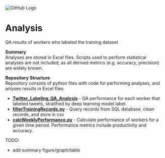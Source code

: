 ![GitHub Logo](/Images/Matching.jpg )

# Analysis
QA results of workers who labeled the training dataset

**Summary** <br>
Analyses are stored in Excel files. Scripts used to perform statistical analyses are not included, as all derived metrics (e.g. accuracy, precision) are widely known.

**Repository Structure** <br>
Repository consists of python files with code for performing analyses, and anlyses results in Excel files.

- **[Twitter_Labeling_QA_Analysis](https://github.com/larkinandy/ChildrensHealthSocialMediaASP3IRE/blob/main/deep_learning/create_training_dataset/analysis/Twitter_Labeling_QA_Analysis.xlsx)** - QA performance for each worker that labeled tweets, stratified by deep learning model label.<br>
- **[filterTrainingRecords.py](https://github.com/larkinandy/ChildrensHealthSocialMediaASP3IRE/blob/main/deep_learning/create_training_dataset/analysis/filterTrainingRecords.py)** - Query records from SQL database, clean records, and store in csv
- **[calcWeeklyPerformance.py](https://github.com/larkinandy/ChildrensHealthSocialMediaASP3IRE/blob/main/deep_learning/create_training_dataset/analysis/calcWeeklyPerformance.py)** - Calculate performance of workers for a given time period. Performance metrics include productivity and accuracy. 

TODO:
- add summary figure/graph/table

